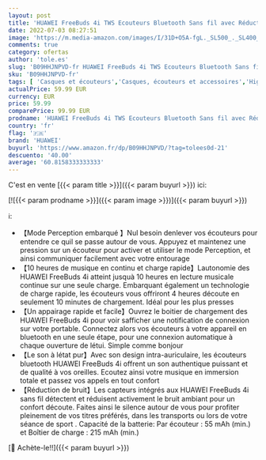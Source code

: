 ```yaml
---
layout: post
title: 'HUAWEI FreeBuds 4i TWS Ecouteurs Bluetooth Sans fil avec Réduction de Bruit Active  Autonomie Longue Durée 22 Heures  Fonctionne avec iOS et Android  Argent  Exclusif à Amazon'
date: 2022-07-03 08:27:51
image: 'https://m.media-amazon.com/images/I/31D+O5A-fgL._SL500_._SL400_.jpg'
comments: true
category: ofertas
author: 'tole.es'
slug: 'B09HHJNPVD-fr HUAWEI FreeBuds 4i TWS Ecouteurs Bluetooth Sans fil avec...'
sku: 'B09HHJNPVD-fr'
tags: [ 'Casques et écouteurs','Casques, écouteurs et accessoires','High-Tech','huawei','🇫🇷', ]
actualPrice: 59.99 EUR
currency: EUR
price: 59.99
comparePrice: 99.99 EUR
prodname: 'HUAWEI FreeBuds 4i TWS Ecouteurs Bluetooth Sans fil avec Réduction de Bruit Active  Autonomie Longue Durée 22 Heures  Fonctionne avec iOS et Android  Argent  Exclusif à Amazon'
country: 'fr'
flag: '🇫🇷'
brand: 'HUAWEI'
buyurl: 'https://www.amazon.fr/dp/B09HHJNPVD/?tag=tolees0d-21'
descuento: '40.00'
average: '60.8158333333333'
---
```


C'est en vente [{{< param title >}}]({{< param buyurl >}}) ici:

[![{{< param prodname >}}]({{< param image >}})]({{< param buyurl >}})

ℹ️:

- 【Mode Perception embarqué 】Nul besoin denlever vos écouteurs pour entendre ce quil se passe autour de vous. Appuyez et maintenez une pression sur un écouteur pour activer et utiliser le mode Perception, et ainsi communiquer facilement avec votre entourage
- 【10 heures de musique en continu et charge rapide】Lautonomie des HUAWEI FreeBuds 4i atteint jusquà 10 heures en lecture musicale continue sur une seule charge. Embarquant également un technologie de charge rapide, les écouteurs vous offriront 4 heures découte en seulement 10 minutes de chargement. Idéal pour les plus presses
- 【Un appairage rapide et facile】Ouvrez le boitier de chargement des HUAWEI FreeBuds 4i pour voir safficher une notification de connexion sur votre portable. Connectez alors vos écouteurs à votre appareil en bluetooth en une seule étape, pour une connexion automatique à chaque ouverture de létui. Simple comme bonjour
- 【Le son à létat pur】Avec son design intra-auriculaire, les écouteurs bluetooth HUAWEI FreeBuds 4i offrent un son authentique puissant et de qualité à vos oreilles. Ecoutez ainsi votre musique en immersion totale et passez vos appels en tout confort
- 【Réduction de bruit】Les capteurs intégrés aux HUAWEI FreeBuds 4i sans fil détectent et réduisent activement le bruit ambiant pour un confort découte. Faites ainsi le silence autour de vous pour profiter pleinement de vos titres préférés, dans les transports ou lors de votre séance de sport . Capacité de la batterie: Par écouteur : 55 mAh (min.) et Boîtier de charge : 215 mAh (min.)

[🛒 Achète-le!!]({{< param buyurl >}})
